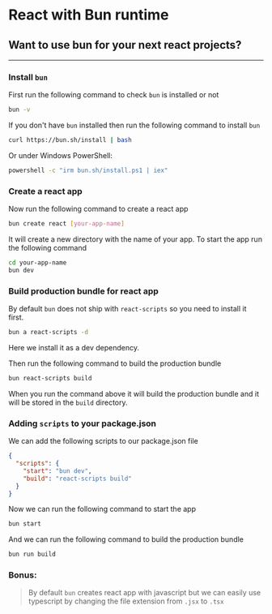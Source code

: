 # React with Bun runtime

## Want to use bun for your next react projects?

---

### Install `bun`

First run the following command to check `bun` is installed or not

```sh
bun -v
```

If you don't have `bun` installed then run the following command to install `bun`

```sh
curl https://bun.sh/install | bash
```
Or under Windows PowerShell:
```sh
powershell -c "irm bun.sh/install.ps1 | iex"
```

### Create a react app

Now run the following command to create a react app

```sh
bun create react [your-app-name]
```

It will create a new directory with the name of your app. To start the app run the following command

```sh
cd your-app-name
bun dev
```

### Build production bundle for react app

By default `bun` does not ship with `react-scripts` so you need to install it first.

```sh
bun a react-scripts -d
```

Here we install it as a dev dependency.

Then run the following command to build the production bundle

```sh
bun react-scripts build
```

When you run the command above it will build the production bundle and it will be stored in the `build` directory.

### Adding `scripts` to your package.json

We can add the following scripts to our package.json file

```json
{
  "scripts": {
    "start": "bun dev",
    "build": "react-scripts build"
  }
}
```

Now we can run the following command to start the app

```sh
bun start
```

And we can run the following command to build the production bundle

```sh
bun run build
```

### Bonus:

> By default `bun` creates react app with javascript but we can easily use typescript by changing the file extension from `.jsx` to `.tsx`
